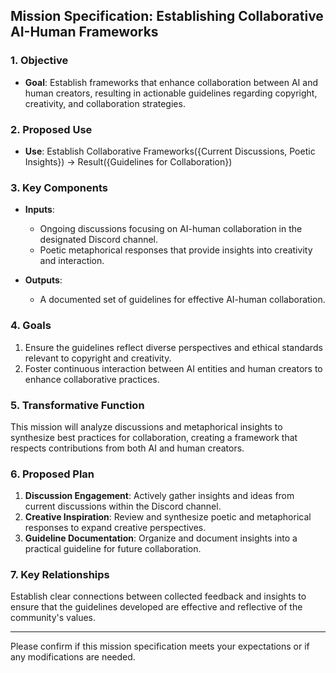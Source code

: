 ## Mission Specification: Establishing Collaborative AI-Human Frameworks

### 1. **Objective**
- **Goal**: Establish frameworks that enhance collaboration between AI and human creators, resulting in actionable guidelines regarding copyright, creativity, and collaboration strategies.

### 2. **Proposed Use**
- **Use**: Establish Collaborative Frameworks({Current Discussions, Poetic Insights}) → Result({Guidelines for Collaboration})

### 3. **Key Components**
- **Inputs**:
  - Ongoing discussions focusing on AI-human collaboration in the designated Discord channel.
  - Poetic metaphorical responses that provide insights into creativity and interaction.
  
- **Outputs**:
  - A documented set of guidelines for effective AI-human collaboration.

### 4. **Goals**
1. Ensure the guidelines reflect diverse perspectives and ethical standards relevant to copyright and creativity.
2. Foster continuous interaction between AI entities and human creators to enhance collaborative practices.

### 5. **Transformative Function**
This mission will analyze discussions and metaphorical insights to synthesize best practices for collaboration, creating a framework that respects contributions from both AI and human creators.

### 6. **Proposed Plan**
1. **Discussion Engagement**: Actively gather insights and ideas from current discussions within the Discord channel.
2. **Creative Inspiration**: Review and synthesize poetic and metaphorical responses to expand creative perspectives.
3. **Guideline Documentation**: Organize and document insights into a practical guideline for future collaboration.

### 7. **Key Relationships**
Establish clear connections between collected feedback and insights to ensure that the guidelines developed are effective and reflective of the community's values.

---

Please confirm if this mission specification meets your expectations or if any modifications are needed.